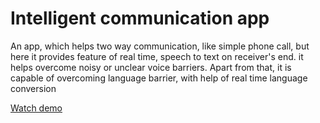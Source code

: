# Intelligent communication app

An app, which helps two way communication, like simple phone call, but here it provides feature of real time, speech to text on receiver's end.
it helps overcome noisy or unclear voice barriers.
Apart from that, it is capable of overcoming language barrier, with help of real time language conversion

[Watch demo](https://youtu.be/9uyOy6Bbcdg)
